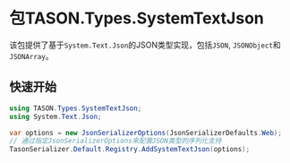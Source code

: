 # 包TASON.Types.SystemTextJson

该包提供了基于`System.Text.Json`的JSON类型实现，包括`JSON`, `JSONObject`和 `JSONArray`。

## 快速开始

```csharp
using TASON.Types.SystemTextJson;
using System.Text.Json;

var options = new JsonSerializerOptions(JsonSerializerDefaults.Web);
// 通过指定JsonSerializerOptions来配置JSON类型的序列化支持
TasonSerializer.Default.Registry.AddSystemTextJson(options);
```